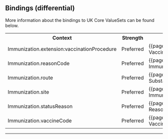 ## Bindings (differential)

More information about the bindings to UK Core ValueSets can be found below.

<table class="assets" title="Bindings list">
<tr>
<th class="width30">Context</th>
<th class="width20">Strength</th>
<th class="width50">Link</th>
</tr>
<tr>
<td>Immunization.extension:vaccinationProcedure</td>
<td>Preferred</td>
<td>{{pagelink:ValueSet-UKCore-VaccinationProcedure}}</td>
</tr>
<tr>
<td>Immunization.reasonCode</td>
<td>Preferred</td>
<td>{{pagelink:ValueSet-UKCore-ImmunizationExplanationReason}}</td>
</tr>
<tr>
<td>Immunization.route</td>
<td>Preferred</td>
<td>{{pagelink:ValueSet-UKCore-SubstanceOrProductAdministrationRoute}}</td>
</tr>
<tr>
<td>Immunization.site</td>
<td>Preferred</td>
<td>{{pagelink:ValueSet-UKCore-ImmunizationAdministrationBodySite}}</td>
</tr>
<tr>
<td>Immunization.statusReason</td>
<td>Preferred</td>
<td>{{pagelink:ValueSet-UKCore-ReasonImmunizationNotAdministered}}</td>
</tr>
<tr>
<td>Immunization.vaccineCode</td>
<td>Preferred</td>
<td>{{pagelink:ValueSet-UKCore-VaccineCode}}</td>
</tr>
</table>

---